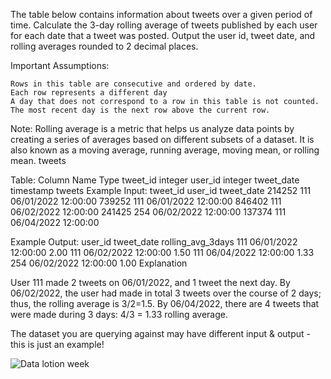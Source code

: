 
The table below contains information about tweets over a given period of time. Calculate the 3-day rolling average of tweets published by each user for each date that a tweet was posted. Output the user id, tweet date, and rolling averages rounded to 2 decimal places.

Important Assumptions:

    Rows in this table are consecutive and ordered by date.
    Each row represents a different day
    A day that does not correspond to a row in this table is not counted. The most recent day is the next row above the current row.

Note: Rolling average is a metric that helps us analyze data points by creating a series of averages based on different subsets of a dataset. It is also known as a moving average, running average, moving mean, or rolling mean.
tweets 

Table:
Column Name	Type
tweet_id	integer
user_id	integer
tweet_date	timestamp
tweets Example 
Input:
tweet_id	user_id	tweet_date
214252	111	06/01/2022 12:00:00
739252	111	06/01/2022 12:00:00
846402	111	06/02/2022 12:00:00
241425	254	06/02/2022 12:00:00
137374	111	06/04/2022 12:00:00

Example Output:
user_id	tweet_date	rolling_avg_3days
111	06/01/2022 12:00:00	2.00
111	06/02/2022 12:00:00	1.50
111	06/04/2022 12:00:00	1.33
254	06/02/2022 12:00:00	1.00
Explanation

User 111 made 2 tweets on 06/01/2022, and 1 tweet the next day. By 06/02/2022, the user had made in total 3 tweets over the course of 2 days; thus, the rolling average is 3/2=1.5. By 06/04/2022, there are 4 tweets that were made during 3 days: 4/3 = 1.33 rolling average.

The dataset you are querying against may have different input & output - this is just an example!


![Data lotion week ](https://user-images.githubusercontent.com/22597020/223120867-db6f426d-90bc-46c2-b535-d3f6363748fa.jpg)

